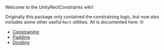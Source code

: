 ﻿Welcome to the UnityRectConstraints wiki!

Originally this package only contained the constraining logic, but now also
includes some other useful `Rect` utilities. All is documented here. 🤓

- [Constraining](./Constraining.md)
- [Padding](./Padding.md)
- [Dividing](./Dividing.md)